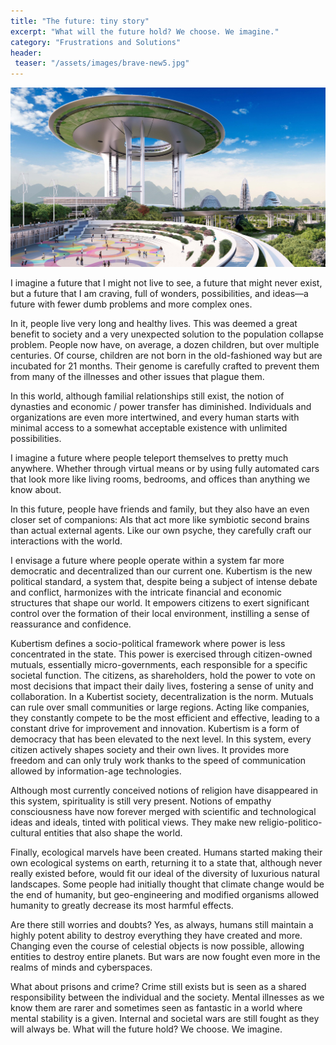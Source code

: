 ```yaml
---
title: "The future: tiny story"
excerpt: "What will the future hold? We choose. We imagine."
category: "Frustrations and Solutions"
header:
 teaser: "/assets/images/brave-new5.jpg"
---
```


![brave-new](/assets/images/brave-new5.jpg)

I imagine a future that I might not live to see, a future that might never exist, but a future that I am craving, full of wonders, possibilities, and ideas—a future with fewer dumb problems and more complex ones.

In it, people live very long and healthy lives. This was deemed a great benefit to society and a very unexpected solution to the population collapse problem. People now have, on average, a dozen children, but over multiple centuries.
Of course, children are not born in the old-fashioned way but are incubated for 21 months. Their genome is carefully crafted to prevent them from many of the illnesses and other issues that plague them.

In this world, although familial relationships still exist, the notion of dynasties and economic / power transfer has diminished. Individuals and organizations are even more intertwined, and every human starts with minimal access to a somewhat acceptable existence with unlimited possibilities.

I imagine a future where people teleport themselves to pretty much anywhere. Whether through virtual means or by using fully automated cars that look more like living rooms, bedrooms, and offices than anything we know about.

In this future, people have friends and family, but they also have an even closer set of companions: AIs that act more like symbiotic second brains than actual external agents. Like our own psyche, they carefully craft our interactions with the world.

I envisage a future where people operate within a system far more democratic and decentralized than our current one. Kubertism is the new political standard, a system that, despite being a subject of intense debate and conflict, harmonizes with the intricate financial and economic structures that shape our world. It empowers citizens to exert significant control over the formation of their local environment, instilling a sense of reassurance and confidence.

Kubertism defines a socio-political framework where power is less concentrated in the state. This power is exercised through citizen-owned mutuals, essentially micro-governments, each responsible for a specific societal function. The citizens, as shareholders, hold the power to vote on most decisions that impact their daily lives, fostering a sense of unity and collaboration.
In a Kubertist society, decentralization is the norm. Mutuals can rule over small communities or large regions. Acting like companies, they constantly compete to be the most efficient and effective, leading to a constant drive for improvement and innovation.
Kubertism is a form of democracy that has been elevated to the next level. In this system, every citizen actively shapes society and their own lives. It provides more freedom and can only truly work thanks to the speed of communication allowed by information-age technologies.

Although most currently conceived notions of religion have disappeared in this system, spirituality is still very present. Notions of empathy consciousness have now forever merged with scientific and technological ideas and ideals, tinted with political views. They make new religio-politico-cultural entities that also shape the world.

Finally, ecological marvels have been created. Humans started making their own ecological systems on earth, returning it to a state that, although never really existed before, would fit our ideal of the diversity of luxurious natural landscapes. Some people had initially thought that climate change would be the end of humanity, but geo-engineering and modified organisms allowed humanity to greatly decrease its most harmful effects.

Are there still worries and doubts? Yes, as always, humans still maintain a highly potent ability to destroy everything they have created and more. Changing even the course of celestial objects is now possible, allowing entities to destroy entire planets.
But wars are now fought even more in the realms of minds and cyberspaces.

What about prisons and crime? Crime still exists but is seen as a shared responsibility between the individual and the society. Mental illnesses as we know them are rarer and sometimes seen as fantastic in a world where mental stability is a given. Internal and societal wars are still fought as they will always be.
What will the future hold? We choose. We imagine.
